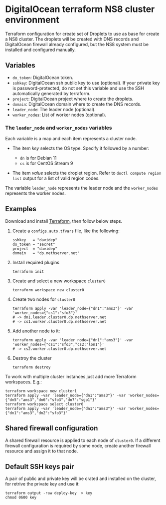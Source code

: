 # DigitalOcean terraform NS8 cluster environment 

Terraform configuration for create set of Droplets to use as base for create a NS8 cluster.
The droplets will be created with DNS records and DigitalOcean firewall already configured,
but the NS8 system must be installed and configured manually.

## Variables

* `do_token`: DigitalOcean token.
* `sshkey`: DigitalOcean ssh public key to use (optional).
   If your private key is password-protected, do not set this variable and use the SSH automatically generated
   by terraform.
* `project`: DigitalOcean project where to create the droplets.
* `domain`: DigitalOcean domain where to create the DNS records.
* `leader_node`: The leader node (optional).
* `worker_nodes`: List of worker nodes (optional).

### The `leader_node` and `worker_nodes` variables

Each variable is a map and each item represents a cluster node.

- The item _key_ selects the OS type. Specify it followed by a number:

  * `dn` is for Debian 11
  * `cs` is for CentOS Stream 9

- The item _value_ selects the droplet region. Refer to `doctl compute region list` output for
  a list of valid region codes.

The variable `leader_node` represents the leader node and the `worker_nodes` represents the worker nodes.

## Examples

Download and install [Terraform](https://www.terraform.io/downloads), then follow below steps.

1. Create a `configs.auto.tfvars` file, like the following:

       sshkey   = "davidep"
       do_token = "secret"
       project  = "davidep"
       domain   = "dp.nethserver.net"

2. Install required plugins

       terraform init

3. Create and select a new workspace `cluster0`

       terraform workspace new cluster0

4. Create two nodes for `cluster0`

       terraform apply -var 'leader_node={"dn1":"ams3"}' -var 'worker_nodes={"cs1":"sfo3"}'
       # -> dn1.leader.cluster0.dp.nethserver.net
       # -> cs1.worker.cluster0.dp.nethserver.net

5. Add another node to it:

       terraform apply -var 'leader_node={"dn1":"ams3"}' -var 'worker_nodes={"cs1":"sfo3","cs2:"lon1"}'
       # -> cs2.worker.cluster0.dp.nethserver.net

6. Destroy the cluster

       terraform destroy

To work with multiple cluster instances just add more Terraform
workspaces. E.g.:

    terraform workspace new cluster1
    terraform apply -var 'leader_node={"dn1":"ams3"}' -var 'worker_nodes={"dn5":"ams3","dn6":"sfo3","dn7":"sgp1"}'
    terraform workspace select cluster0
    terraform apply -var 'leader_node={"dn1":"ams3"}' -var 'worker_nodes={"dn1":"ams3","dn2":"sfo3"}'

## Shared firewall configuration

A shared firewall resource is applied to each node of `cluster0`. If a
different firewall configuration is required by some node, create another
firewall resource and assign it to that node.

## Default SSH keys pair

A pair of public and private key will be crated and installed on the cluster, for retrive the private key
and use it:

    terraform output -raw deploy-key  > key
    chmod 0600 key
